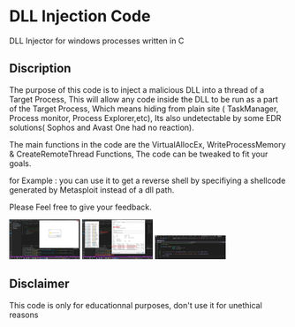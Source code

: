 <h1> DLL Injection Code </h1>
<p> DLL Injector for windows processes written in C </p>


<h2> Discription </h2>
<p> The purpose of this code is to inject a malicious DLL into a thread of a Target Process, This will allow any code inside the DLL to be run as a part of the Target Process,
Which means hiding from plain site ( TaskManager, Process monitor, Process Explorer,etc), Its also undetectable by some EDR solutions( Sophos and Avast One had no reaction). 

The main functions in the code are the VirtualAllocEx, WriteProcessMemory &amp; CreateRemoteThread Functions,
The code can be tweaked to fit your goals. </p>
for Example : you can use it to get a reverse shell by specifiying a shellcode generated by Metasploit instead of a dll path. 
<p> Please Feel free to give your feedback.</p>

<img src="./pics/dll_injection_popup.png" width="128"/>

<img src="./pics/dll_injection_procmon.png" width="128"/>

<img src="./pics/dll_injection_dll.png" width="128"/>

<h2> Disclaimer </h2>
<p> This code is only for educationnal purposes, don't use it for unethical reasons </p>



